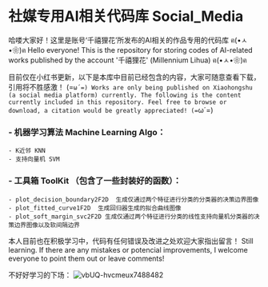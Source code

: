 # 社媒专用AI相关代码库 Social_Media 

哈喽大家好！这里是账号‘千禧狸花’所发布的AI相关的作品专用的代码库 ฅ(•ㅅ•❀)ฅ
Hello everyone! This is the repository for storing codes of AI-related works published by the account '千禧狸花' (Millennium Lihua) ฅ(•ㅅ•❀)ฅ

目前仅在小红书更新，以下是本库中目前已经包含的内容，大家可随意查看下载，引用将不胜感激！ (=`ω´=)
Works are only being published on Xiaohongshu (a social media platform) currently. The following is the content currently included in this repository. Feel free to browse or download, a citation would be greatly appreciated! (=`ω´=)

### - 机器学习算法 Machine Learning Algo：
    - K近邻 KNN
    - 支持向量机 SVM

### - 工具箱 ToolKit （包含了一些封装好的函数）：
    - plot_decision_boundary2F2D  生成仅通过两个特征进行分类的分类器的决策边界图像
    - plot_fitted_curve1F2D  生成回归器生成的拟合曲线图像
    - plot_soft_margin_svc2F2D 生成仅通过两个特征进行分类的线性支持向量机分类器的决策边界图像以及软间隔边界

本人目前也在积极学习中，代码有任何错误及改进之处欢迎大家指出留言！
Still learning. If there are any mistakes or potencial improvements, I welcome everyone to point them out or leave comments!

不好好学习的下场：
![vbUQ-hvcmeux7488482](https://github.com/Magicboy-Zhang/Social_Media/assets/74690677/32bc90ce-de92-47f9-8438-6dff51c3acff)
